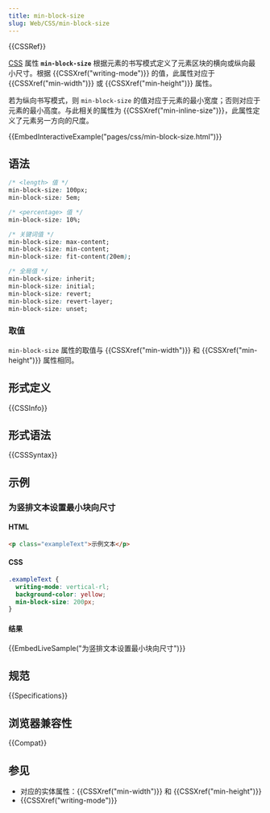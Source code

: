 ```yaml
---
title: min-block-size
slug: Web/CSS/min-block-size
---
```


{{CSSRef}}

[CSS](/zh-CN/docs/Web/CSS) 属性 **`min-block-size`** 根据元素的书写模式定义了元素区块的横向或纵向最小尺寸。根据 {{CSSXref("writing-mode")}} 的值，此属性对应于 {{CSSXref("min-width")}} 或 {{CSSXref("min-height")}} 属性。

若为纵向书写模式，则 `min-block-size` 的值对应于元素的最小宽度；否则对应于元素的最小高度。与此相关的属性为 {{CSSXref("min-inline-size")}}，此属性定义了元素另一方向的尺度。

{{EmbedInteractiveExample("pages/css/min-block-size.html")}}

## 语法

```css
/* <length> 值 */
min-block-size: 100px;
min-block-size: 5em;

/* <percentage> 值 */
min-block-size: 10%;

/* 关键词值 */
min-block-size: max-content;
min-block-size: min-content;
min-block-size: fit-content(20em);

/* 全局值 */
min-block-size: inherit;
min-block-size: initial;
min-block-size: revert;
min-block-size: revert-layer;
min-block-size: unset;
```

### 取值

`min-block-size` 属性的取值与 {{CSSXref("min-width")}} 和 {{CSSXref("min-height")}} 属性相同。

## 形式定义

{{CSSInfo}}

## 形式语法

{{CSSSyntax}}

## 示例

### 为竖排文本设置最小块向尺寸

#### HTML

```html
<p class="exampleText">示例文本</p>
```

#### CSS

```css
.exampleText {
  writing-mode: vertical-rl;
  background-color: yellow;
  min-block-size: 200px;
}
```

#### 结果

{{EmbedLiveSample("为竖排文本设置最小块向尺寸")}}

## 规范

{{Specifications}}

## 浏览器兼容性

{{Compat}}

## 参见

- 对应的实体属性：{{CSSXref("min-width")}} 和 {{CSSXref("min-height")}}
- {{CSSXref("writing-mode")}}
